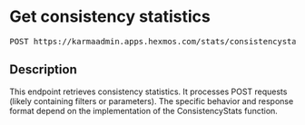 # Get consistency statistics

<pre id='liveapi-code'>POST https://karmaadmin.apps.hexmos.com/stats/consistencystats
</pre>

## Description
This endpoint retrieves consistency statistics.  It processes POST requests (likely containing filters or parameters).
The specific behavior and response format depend on the implementation of the ConsistencyStats function.


